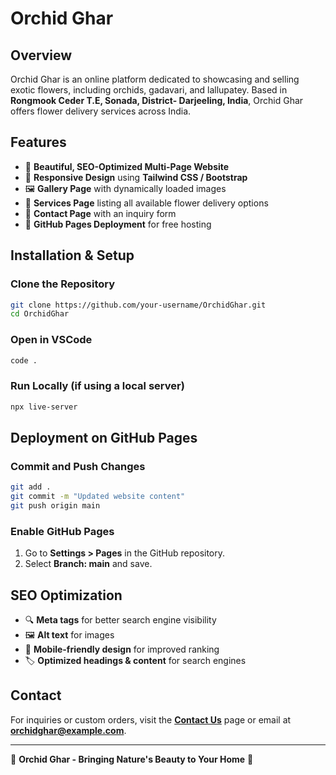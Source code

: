 # Orchid Ghar

## Overview
Orchid Ghar is an online platform dedicated to showcasing and selling exotic flowers, including orchids, gadavari, and lallupatey. Based in **Rongmook Ceder T.E, Sonada, District- Darjeeling, India**, Orchid Ghar offers flower delivery services across India.

## Features
- 🌿 **Beautiful, SEO-Optimized Multi-Page Website**
- 📱 **Responsive Design** using **Tailwind CSS / Bootstrap**
- 🖼️ **Gallery Page** with dynamically loaded images
- 🚚 **Services Page** listing all available flower delivery options
- 📩 **Contact Page** with an inquiry form
- 🚀 **GitHub Pages Deployment** for free hosting

## Installation & Setup
### Clone the Repository
```bash
git clone https://github.com/your-username/OrchidGhar.git
cd OrchidGhar
```

### Open in VSCode
```bash
code .
```

### Run Locally (if using a local server)
```bash
npx live-server
```

## Deployment on GitHub Pages
### Commit and Push Changes
```bash
git add .
git commit -m "Updated website content"
git push origin main
```

### Enable GitHub Pages
1. Go to **Settings > Pages** in the GitHub repository.
2. Select **Branch: main** and save.

## SEO Optimization
- 🔍 **Meta tags** for better search engine visibility
- 🖼️ **Alt text** for images
- 📱 **Mobile-friendly design** for improved ranking
- 🏷️ **Optimized headings & content** for search engines

## Contact
For inquiries or custom orders, visit the **[Contact Us](#)** page or email at **orchidghar@example.com**.

---
🌸 **Orchid Ghar - Bringing Nature's Beauty to Your Home** 🌸

